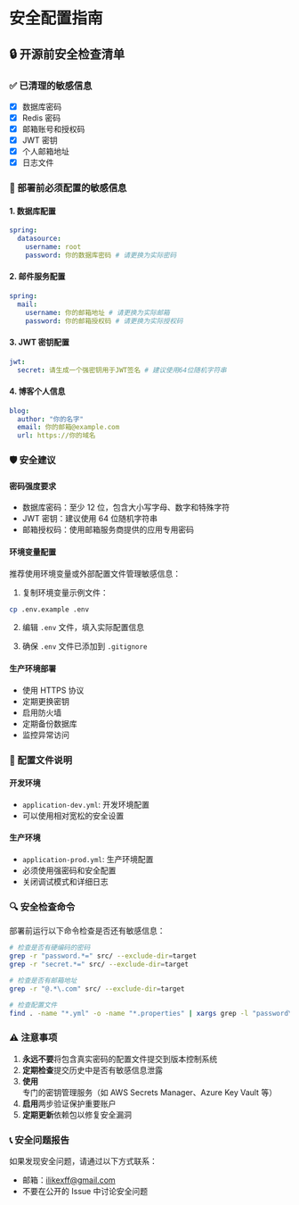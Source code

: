 # 安全配置指南

## 🔒 开源前安全检查清单

### ✅ 已清理的敏感信息

- [x] 数据库密码
- [x] Redis 密码
- [x] 邮箱账号和授权码
- [x] JWT 密钥
- [x] 个人邮箱地址
- [x] 日志文件

### 🚨 部署前必须配置的敏感信息

#### 1. 数据库配置

```yaml
spring:
  datasource:
    username: root
    password: 你的数据库密码 # 请更换为实际密码
```

#### 2. 邮件服务配置

```yaml
spring:
  mail:
    username: 你的邮箱地址 # 请更换为实际邮箱
    password: 你的邮箱授权码 # 请更换为实际授权码
```

#### 3. JWT 密钥配置

```yaml
jwt:
  secret: 请生成一个强密钥用于JWT签名 # 建议使用64位随机字符串
```

#### 4. 博客个人信息

```yaml
blog:
  author: "你的名字"
  email: 你的邮箱@example.com
  url: https://你的域名
```

### 🛡️ 安全建议

#### 密码强度要求

- 数据库密码：至少 12 位，包含大小写字母、数字和特殊字符
- JWT 密钥：建议使用 64 位随机字符串
- 邮箱授权码：使用邮箱服务商提供的应用专用密码

#### 环境变量配置

推荐使用环境变量或外部配置文件管理敏感信息：

1. 复制环境变量示例文件：

```bash
cp .env.example .env
```

2. 编辑 `.env` 文件，填入实际配置信息

3. 确保 `.env` 文件已添加到 `.gitignore`

#### 生产环境部署

- 使用 HTTPS 协议
- 定期更换密钥
- 启用防火墙
- 定期备份数据库
- 监控异常访问

### 📝 配置文件说明

#### 开发环境

- `application-dev.yml`: 开发环境配置
- 可以使用相对宽松的安全设置

#### 生产环境

- `application-prod.yml`: 生产环境配置
- 必须使用强密码和安全配置
- 关闭调试模式和详细日志

### 🔍 安全检查命令

部署前运行以下命令检查是否还有敏感信息：

```bash
# 检查是否有硬编码的密码
grep -r "password.*=" src/ --exclude-dir=target
grep -r "secret.*=" src/ --exclude-dir=target

# 检查是否有邮箱地址
grep -r "@.*\.com" src/ --exclude-dir=target

# 检查配置文件
find . -name "*.yml" -o -name "*.properties" | xargs grep -l "password\|secret\|key"
```

### ⚠️ 注意事项

1. **永远不要**将包含真实密码的配置文件提交到版本控制系统
2. **定期检查**提交历史中是否有敏感信息泄露
3. **使用**专门的密钥管理服务（如 AWS Secrets Manager、Azure Key Vault 等）
4. **启用**两步验证保护重要账户
5. **定期更新**依赖包以修复安全漏洞

### 📞 安全问题报告

如果发现安全问题，请通过以下方式联系：

- 邮箱：ilikexff@gmail.com
- 不要在公开的 Issue 中讨论安全问题
